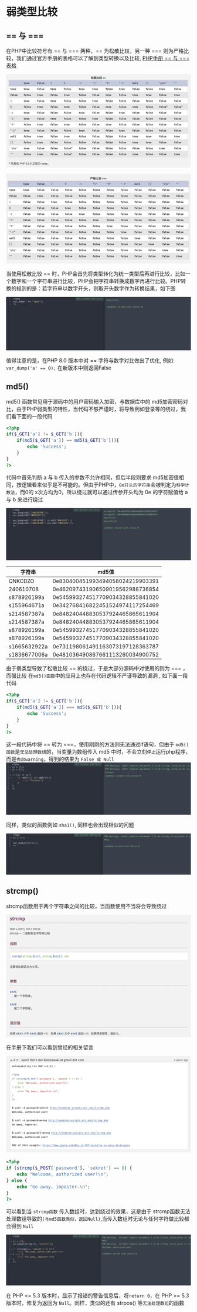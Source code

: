 # 弱类型比较

## == 与 ===

在PHP中比较符号有 == 与 === 两种，== 为松散比较，另一种 === 则为严格比较，我们通过官方手册的表格可以了解到类型转换以及比较,  [PHP手册 == 与 === 表格](https://www.php.net/manual/zh/types.comparisons.php)

![image-20220419110458809](../../../.vuepress/public/img/image-20220419110458809.png)

![image-20220419111207949](../../../.vuepress/public/img/image-20220419111207949.png)

当使用松散比较 == 时，PHP会首先将类型转化为统一类型后再进行比较，比如一个数字和一个字符串进行比较，PHP会把字符串转换成数字再进行比较。PHP转换的规则的是：若字符串以数字开头，则取开头数字作为转换结果，如下图

![image-20220419114656501](../../../.vuepress/public/img/image-20220419114656501.png)

值得注意的是，在PHP 8.0 版本中对 == 字符与数字对比做出了优化, 例如:` var_dump('a' == 0);` 在新版本中则返回False

## md5()

md5() 函数常见用于源码中的用户密码输入加密，与数据库中的 md5加密密码对比，由于PHP弱类型的特性，当代码不够严谨时，将导致例如登录等的绕过，我们看下面的一段代码

```php
<?php
if($_GET['a'] != $_GET['b']){
    if(md5($_GET['a']) == md5($_GET['b'])){
        echo 'Success';
    }
}  
?>
```

代码中首先判断 a 与 b 传入的参数不允许相同，但后半段则要求 md5加密值相同，按逻辑看来似乎是不可能的。但由于PHP中，`0e开头的字符串`会被判定为`科学计数法`，而0的 x次方均为0，所以绕过就可以通过传参开头均为 0e 的字符赋值给 a 与 b 来进行绕过 

![image-20220419132755373](../../../.vuepress/public/img/image-20220419132755373.png)

| 字符串       | md5值                            |
| ------------ | -------------------------------- |
| QNKCDZO      | 0e830400451993494058024219903391 |
| 240610708    | 0e462097431906509019562988736854 |
| s878926199a  | 0e545993274517709034328855841020 |
| s155964671a  | 0e342768416822451524974117254469 |
| s214587387a  | 0e848240448830537924465865611904 |
| s214587387a  | 0e848240448830537924465865611904 |
| s878926199a  | 0e545993274517709034328855841020 |
| s878926199a  | 0e545993274517709034328855841020 |
| s1665632922a | 0e731198061491163073197128363787 |
| s1836677006a | 0e481036490867661113260034900752 |

由于弱类型导致了松散比较 == 的绕过，于是大部分源码中对使用的则为 === ，而强比较 在`md5()函数`中的应用上也存在代码逻辑不严谨导致的漏洞 , 如下面一段代码

```php
<?php
if($_GET['a'] != $_GET['b']){
    if(md5($_GET['a']) === md5($_GET['b'])){
        echo 'Success';
    }
}  
?>
```

这一段代码中将 == 转为 ===，使用刚刚的方法则无法通过if语句，但由于 `md5() 函数`是`无法处理数组`的，当变量为数组传入 md5 中时，不会立刻`停止`运行php程序，而是`抛出warning`，得到的结果为 `False 或 Null`![image-20220419141238510](../../../.vuepress/public/img/image-20220419141238510.png)

同样，类似的函数例如 `sha1()`, 同样也会出现相似的问题

![image-20220419142332847](../../../.vuepress/public/img/image-20220419142332847.png)

## strcmp()

strcmp函数用于两个字符串之间的比较，当函数使用不当将会导致绕过

![image-20220419143618278](../../../.vuepress/public/img/image-20220419143618278.png)

在手册下我们可以看到曾经的相关留言

![image-20220419143656833](../../../.vuepress/public/img/image-20220419143656833.png)

```php
<?php
if (strcmp($_POST['password'], 'sekret') == 0) {
    echo "Welcome, authorized user!\n";
} else {
    echo "Go away, imposter.\n";
}
?>
```

可以看到当 `strcmp函数` 传入数组时，达到绕过的效果，这是由于 strcmp函数无法处理数组导致的`(与md5函数类似，返回Null)`,当传入数组时无论与任何字符做比较都会得到 `Null`

![image-20220419143918067](../../../.vuepress/public/img/image-20220419143918067.png)

在 PHP <= 5.3 版本时，显示了报错的警告信息后，将`return 0`，在 PHP >= 5.3 版本时，修复为返回为 `Null`。同样，类似的还有 strpos() 等`无法处理数组`的函数